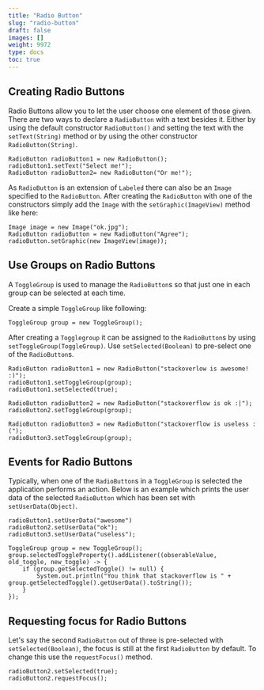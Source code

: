 ```yaml
---
title: "Radio Button"
slug: "radio-button"
draft: false
images: []
weight: 9972
type: docs
toc: true
---
```


## Creating Radio Buttons
Radio Buttons allow you to let the user choose one element of those given. There are two ways to declare a `RadioButton` with a text besides it. Either by using the default constructor `RadioButton()` and setting the text with the `setText(String)` method or by using the other constructor `RadioButton(String)`.

    RadioButton radioButton1 = new RadioButton();
    radioButton1.setText("Select me!");
    RadioButton radioButton2= new RadioButton("Or me!");

As `RadioButton` is an extension of `Labeled` there can also be an `Image` specified to the `RadioButton`. After creating the `RadioButton` with one of the constructors simply add the `Image` with the `setGraphic(ImageView)` method like here:

    Image image = new Image("ok.jpg");
    RadioButton radioButton = new RadioButton("Agree");
    radioButton.setGraphic(new ImageView(image));

## Use Groups on Radio Buttons
A `ToggleGroup` is used to manage the `RadioButton`s so that just one in each group can be selected at each time. 

Create a simple `ToggleGroup` like following:

    ToggleGroup group = new ToggleGroup();

After creating a `Togglegroup` it can be assigned to the `RadioButton`s by using `setToggleGroup(ToggleGroup)`. Use `setSelected(Boolean)` to pre-select one of the `RadioButton`s.

    RadioButton radioButton1 = new RadioButton("stackoverlow is awesome! :)");
    radioButton1.setToggleGroup(group);
    radioButton1.setSelected(true);

    RadioButton radioButton2 = new RadioButton("stackoverflow is ok :|");
    radioButton2.setToggleGroup(group);
 
    RadioButton radioButton3 = new RadioButton("stackoverflow is useless :(");
    radioButton3.setToggleGroup(group);


## Events for Radio Buttons
Typically, when one of the `RadioButton`s in a `ToggleGroup` is selected the application performs an action. Below is an example which prints the user data of the selected `RadioButton` which has been set with `setUserData(Object)`.

    radioButton1.setUserData("awesome")
    radioButton2.setUserData("ok");
    radioButton3.setUserData("useless");
    
    ToggleGroup group = new ToggleGroup();
    group.selectedToggleProperty().addListener((obserableValue, old_toggle, new_toggle) -> {
        if (group.getSelectedToggle() != null) {
            System.out.println("You think that stackoverflow is " + group.getSelectedToggle().getUserData().toString());
        }
    });         

## Requesting focus for Radio Buttons
Let's say the second `RadioButton` out of three is pre-selected with `setSelected(Boolean)`, the focus is still at the first `RadioButton` by default. To change this use the `requestFocus()` method. 

    radioButton2.setSelected(true);
    radioButton2.requestFocus();

